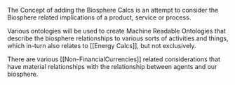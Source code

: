 The Concept of adding the Biosphere Calcs is an attempt to consider the Biosphere related implications of a product, service or process. 

Various ontologies will be used to create Machine Readable Ontologies that describe the biosphere relationships to various sorts of activities and things, which in-turn also relates to [[Energy Calcs]], but not exclusively. 

There are various [[Non-FinancialCurrencies]] related considerations that have material relationships with the relationship between agents and our biosphere.  

